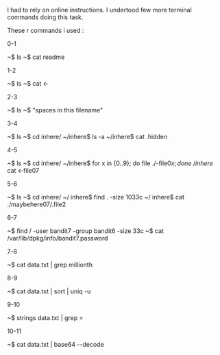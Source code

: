 
I had to rely on online instructions. I undertood few more terminal commands doing this task.


These r commands i used :

0-1

~$ ls
~$ cat readme

1-2

~$ ls
~$ cat <-

2-3

~$ ls
~$ "spaces in this filename"

3-4

~$ ls
~$ cd inhere/
~/inhere$ ls -a
~/inhere$ cat .hidden

4-5

~$ ls
~$ cd inhere/
~/inhere$ for x in {0..9}; do file ./-file0$x; done
~/inhere$ cat <-file07

5-6

~$ ls
~$ cd inhere/
~/ inhere$ find . -size 1033c
~/ inhere$ cat ./maybehere07/.file2

6-7

~$ find / -user bandit7 -group bandit6 -size 33c
~$ cat /var/lib/dpkg/info/bandit7.password

7-8

~$ cat data.txt | grep millionth

8-9

~$ cat data.txt | sort | uniq -u

9-10

~$ strings data.txt | grep =

10-11

~$ cat data.txt | base64 --decode
